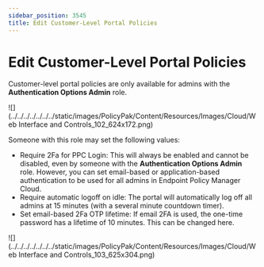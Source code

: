 ```yaml
---
sidebar_position: 3545
title: Edit Customer-Level Portal Policies
---
```


# Edit Customer-Level Portal Policies

Customer-level portal policies are only available for admins with the **Authentication Options Admin** role.

![](../../../../../../../static/images/PolicyPak/Content/Resources/Images/Cloud/Web Interface and Controls_102_624x172.png)

Someone with this role may set the following values:

* Require 2Fa for PPC Login: This will always be enabled and cannot be disabled, even by someone with the **Authentication Options Admin** role. However, you can set email-based or application-based authentication to be used for all admins in Endpoint Policy Manager Cloud.
* Require automatic logoff on idle: The portal will automatically log off all admins at 15 minutes (with a several minute countdown timer).
* Set email-based 2Fa OTP lifetime: If email 2FA is used, the one-time password has a lifetime of 10 minutes. This can be changed here.

![](../../../../../../../static/images/PolicyPak/Content/Resources/Images/Cloud/Web Interface and Controls_103_625x304.png)